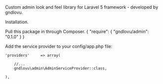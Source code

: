Custom admin look and feel library for Laravel 5 framework - developed by gndlovu.

Installation.

Pull this package in through Composer.
    {
        "require": {
            "gndlovu/admin": "0.1.0"
        }
    }

Add the service provider to your config/app.php file:

    'providers'     => array(

        //...
        gndlovu\admin\AdminServiceProvider::class,

    ),
